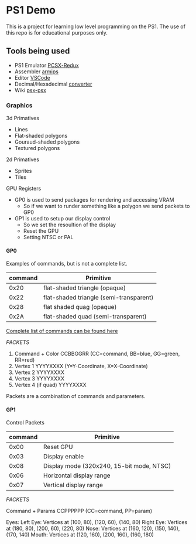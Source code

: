 # PS1 Demo

This is a project for learning low level programming on the PS1.
The use of this repo is for educational purposes only.

## Tools being used

- PS1 Emulator [PCSX-Redux](https://pcsx-redux.consoledev.net/)
- Assembler [armips](https://github.com/Kingcom/armips)
- Editor [VSCode](https://code.visualstudio.com/)
- Decimal/Hexadecimal [converter](https://www.rapidtables.com/convert/number/decimal-to-hex.html)
- Wiki [psx-psx](https://psx-spx.consoledev.net/graphicsprocessingunitgpu/)


### Graphics

3d Primatives
- Lines
- Flat-shaded polygons
- Gouraud-shaded polygons
- Textured polygons

2d Primatives
- Sprites
- Tiles

GPU Registers
- GP0 is used to send packages for rendering and accessing VRAM
	- So if we want to runder something like a polygon we send packets to GP0
- GP1 is used to setup our display control
	- So we set the resoultion of the display
	- Reset the GPU
	- Setting NTSC or PAL

#### GP0

Examples of commands, but is not a complete list.

command|Primitive
---|---
0x20|flat-shaded triangle (opaque)
0x22|flat-shaded triangle (semi-transparent)
0x28|flat shaded quag (opaque)
0x2A|flat-shaded quad (semi-transparent)

[Complete list of commands can be found here](https://problemkaputt.de/psxspx-gpu-render-polygon-commands.htm)

*PACKETS*

1. Command + Color      CCBBGGRR  (CC=command, BB=blue, GG=green, RR=red)
2. Vertex 1             YYYYXXXX  (Y=Y-Coordinate, X=X-Coordinate)
3. Vertex 2             YYYYXXXX
4. Vertex 3             YYYYXXXX
5. Vertex 4 (if quad)   YYYYXXXX

Packets are a combination of commands and parameters.

#### GP1

Control Packets

command|Primitive
---|---
0x00|Reset GPU
0x03|Display enable
0x08|Display mode (320x240, 15-bit mode, NTSC)
0x06|Horizontal display range
0x07|Vertical display range

*PACKETS*

Command + Params CCPPPPPP (CC=command, PP=param)





Eyes:
Left Eye: Vertices at (100, 80), (120, 60), (140, 80)
Right Eye: Vertices at (180, 80), (200, 60), (220, 80)
Nose:
Vertices at (160, 120), (150, 140), (170, 140)
Mouth:
Vertices at (120, 160), (200, 160), (160, 180)

